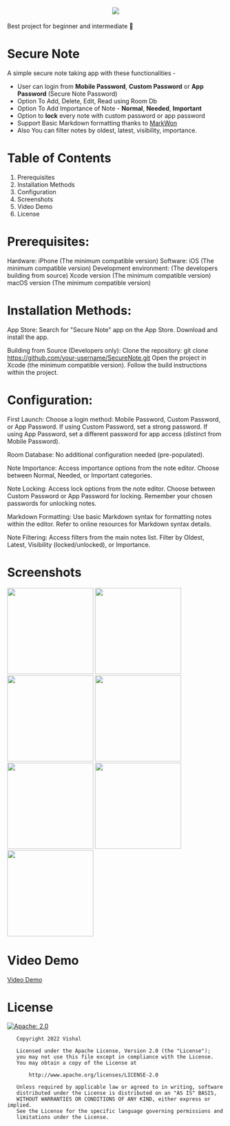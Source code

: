 <h1 align="center">
  <img src="https://user-images.githubusercontent.com/82146140/180601703-55b81525-e928-4398-8cff-36a4debebe57.png">
</h1>

Best project for beginner and intermediate 🤩

# Secure Note

A simple secure note taking app with these functionalities - 

- User can login from **Mobile Password**, **Custom Password** or **App Password** (Secure Note Password) 
- Option To Add, Delete, Edit, Read using Room Db
- Option To Add Importance of Note - **Normal**, **Needed**, **Important**
- Option to **lock** every note with custom password or app password
- Support Basic Markdown formatting thanks to [MarkWon](https://github.com/noties/Markwon)
- Also You can filter notes by oldest, latest, visibility, importance.

# Table of Contents

1. Prerequisites
2. Installation Methods
3. Configuration
4. Screenshots
5. Video Demo
6. License

# Prerequisites:
Hardware: iPhone (The minimum compatible version)
Software: iOS (The minimum compatible version)
Development environment: (The developers building from source)
Xcode version (The minimum compatible version)
macOS version (The minimum compatible version)

# Installation Methods:

App Store:
Search for "Secure Note" app on the App Store.
Download and install the app.

Building from Source (Developers only):
Clone the repository: git clone https://github.com/your-username/SecureNote.git
Open the project in Xcode (the minimum compatible version).
Follow the build instructions within the project.

# Configuration:

First Launch:
Choose a login method: Mobile Password, Custom Password, or App Password.
If using Custom Password, set a strong password.
If using App Password, set a different password for app access (distinct from Mobile Password).

Room Database:
No additional configuration needed (pre-populated).

Note Importance:
Access importance options from the note editor.
Choose between Normal, Needed, or Important categories.

Note Locking:
Access lock options from the note editor.
Choose between Custom Password or App Password for locking.
Remember your chosen passwords for unlocking notes.

Markdown Formatting:
Use basic Markdown syntax for formatting notes within the editor.
Refer to online resources for Markdown syntax details.

Note Filtering:
Access filters from the main notes list.
Filter by Oldest, Latest, Visibility (locked/unlocked), or Importance.

# Screenshots 

<p>
<img src="https://user-images.githubusercontent.com/82146140/180603497-90f40d8b-8588-4a82-b49d-cc704bd44b7a.png" width="200px">

<img src="https://user-images.githubusercontent.com/82146140/180603540-e6a4f6ad-08e4-4fda-b372-ab9092edec8e.png" width="200px">

<img src="https://user-images.githubusercontent.com/82146140/180603546-5c86d69f-a8b6-4b21-a725-f6cecfd5f93f.png" width="200px">

<img src="https://user-images.githubusercontent.com/82146140/180603576-f18c32c9-c14a-4f4c-b7b9-6c2e0216bc8c.png" width="200px">

<img src="https://user-images.githubusercontent.com/82146140/180603594-c52fe5d7-84ea-4395-847b-4cf6dd1dc3a9.png" width="200px">

<img src="https://user-images.githubusercontent.com/82146140/180603625-4b427b73-c017-4960-9322-a0616fe52645.png" width="200px">

<img src="https://user-images.githubusercontent.com/82146140/180603691-99d4e475-a558-4345-804a-1febf9b2b461.png" width="200px">
</p>


# Video Demo

[Video Demo](https://github.com/Vishal-beep136/secure-note-app/blob/readme/VIDEO_DEMO.md)


# License

[![Apache: 2.0](https://img.shields.io/badge/Apache-2.0-green.svg)](https://github.com/Vishal-beep136/secure-note-app/blob/main/LICENSE)

```
   Copyright 2022 Vishal

   Licensed under the Apache License, Version 2.0 (the "License");
   you may not use this file except in compliance with the License.
   You may obtain a copy of the License at

       http://www.apache.org/licenses/LICENSE-2.0

   Unless required by applicable law or agreed to in writing, software
   distributed under the License is distributed on an "AS IS" BASIS,
   WITHOUT WARRANTIES OR CONDITIONS OF ANY KIND, either express or implied.
   See the License for the specific language governing permissions and
   limitations under the License.
```